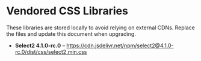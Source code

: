 # Vendored CSS Libraries

These libraries are stored locally to avoid relying on external CDNs. Replace the files and update this document when upgrading.

- **Select2 4.1.0-rc.0** – <https://cdn.jsdelivr.net/npm/select2@4.1.0-rc.0/dist/css/select2.min.css>
